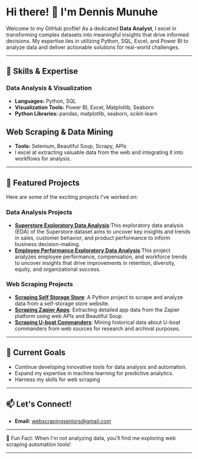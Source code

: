 # Hi there! 👋 I'm Dennis Munuhe

Welcome to my GitHub profile! As a dedicated **Data Analyst**, I excel in transforming complex datasets into meaningful insights that drive informed decisions. My expertise lies in utilizing Python, SQL, Excel, and Power BI to analyze data and deliver actionable solutions for real-world challenges.


---

## 🚀 Skills & Expertise

### Data Analysis & Visualization
- **Languages:** Python, SQL  
- **Visualization Tools:** Power BI, Excel, Matplotlib, Seaborn  
- **Python Libraries:** pandas, matplotlib, seaborn, scikit-learn  
## Web Scraping & Data Mining
- **Tools:** Selenium, Beautiful Soup, Scrapy, APIs  
- I excel at extracting valuable data from the web and integrating it into workflows for analysis.

---

## 🌟 Featured Projects
Here are some of the exciting projects I've worked on:
### Data Analysis Projects
- **[Superstore Exploratory Data Analysis](https://github.com/MunuheD/Superstore-Exploratory-Data-Analysis/blob/main/Superstore%20EDA.ipynb)**:This exploratory data analysis (EDA) of the Superstore dataset aims to uncover key insights and trends in sales, customer behavior, and product performance to inform business decision-making.
-  **[Employee Performance Exploratory Data Analysis](https://github.com/MunuheD/Employee-Performance-Exploratory-Data-Analysis/blob/main/Employee%20Performance%20EDA.ipynb)**:This project analyzes employee performance, compensation, and workforce trends to uncover insights that drive improvements in retention, diversity, equity, and organizational success.
### Web Scraping Projects
- **[Scraping Self Storage Store](https://github.com/MunuheD/SCRAPING-SELF-STORAGE-STORE)**: A Python project to scrape and analyze data from a self-storage store website.  
- **[Scraping Zapier Apps](https://github.com/MunuheD/SCRAPING-ALL-APPS-FROM-ZAPIER-USING-WEB-API-AND-B.S)**: Extracting detailed app data from the Zapier platform using web APIs and Beautiful Soup.  
- **[Scraping U-boat Commanders](https://github.com/MunuheD/SCRAPPING-U-BOAT-COMMANDERS)**: Mining historical data about U-boat commanders from web sources for research and archival purposes.

---

## 🎯 Current Goals
- Continue developing innovative tools for data analysis and automation.  
- Expand my expertise in machine learning for predictive analytics.
- Harness my skills for web scraping 

---

## 📫 Let's Connect!
- **Email:** [webscrapingseniors@gmail.com](mailto:webscrapingseniors@gmail.com)  

---

🌱 Fun Fact: When I'm not analyzing data, you'll find me exploring web scraping automation tools!

---
